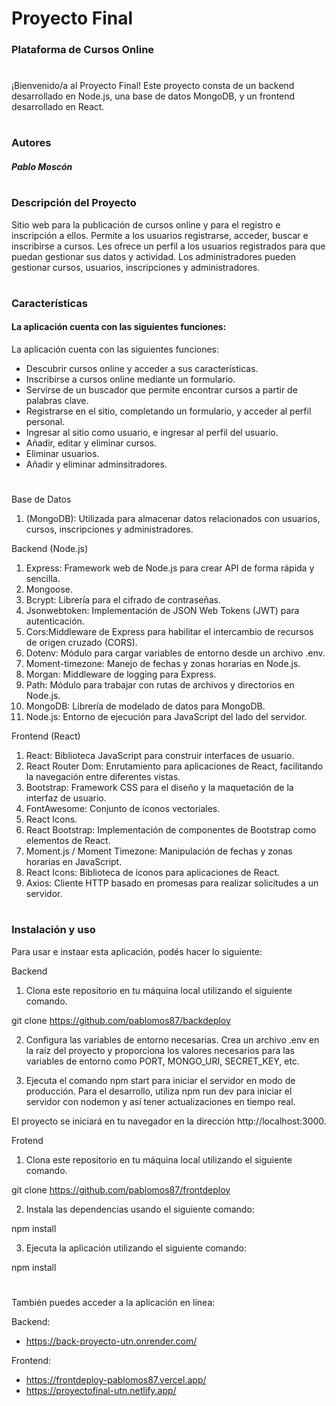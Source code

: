 # Proyecto Final
### Plataforma de Cursos Online
#

¡Bienvenido/a al Proyecto Final!  Este proyecto consta de un backend desarrollado en Node.js, una base de datos MongoDB, y un frontend desarrollado en React.


#
### Autores 

##### Pablo Moscón

#

### Descripción del Proyecto

Sitio web para la publicación de cursos online y para el registro e inscripción a ellos.
Permite a los usuarios registrarse, acceder, buscar e inscribirse a cursos.
Les ofrece un perfil a los usuarios registrados para que puedan gestionar sus datos y actividad.
Los administradores pueden gestionar cursos, usuarios, inscripciones y administradores.

#


### Características

#### La aplicación cuenta con las siguientes funciones: 

La aplicación cuenta con las siguientes funciones: 
- Descubrir cursos online y acceder a sus características.
- Inscribirse a cursos online mediante un formulario.
- Servirse de un buscador que permite encontrar cursos a partir de palabras clave. 
- Registrarse en el sitio, completando un formulario, y acceder al perfil personal. 
- Ingresar al sitio como usuario, e ingresar al perfil del usuario. 
- Añadir, editar y eliminar cursos. 
- Eliminar usuarios. 
- Añadir y eliminar adminsitradores.

#

Base de Datos 

1. (MongoDB): Utilizada para almacenar datos relacionados con usuarios, cursos, inscripciones y administradores.

Backend (Node.js)

1. Express: Framework web de Node.js para crear API de forma rápida y sencilla.
3. Mongoose.
4. Bcrypt: Librería para el cifrado de contraseñas.
5. Jsonwebtoken: Implementación de JSON Web Tokens (JWT) para autenticación.
6. Cors:Middleware de Express para habilitar el intercambio de recursos de origen cruzado (CORS).
7. Dotenv:  Módulo para cargar variables de entorno desde un archivo .env.
8. Moment-timezone: Manejo de fechas y zonas horarias en Node.js.
9. Morgan: Middleware de logging para Express.
10. Path: Módulo para trabajar con rutas de archivos y directorios en Node.js.
11. MongoDB: Librería de modelado de datos para MongoDB.
12. Node.js: Entorno de ejecución para JavaScript del lado del servidor.



Frontend (React)

1. React: Biblioteca JavaScript para construir interfaces de usuario.
2. React Router Dom: Enrutamiento para aplicaciones de React, facilitando la navegación entre diferentes vistas.
3. Bootstrap: Framework CSS para el diseño y la maquetación de la interfaz de usuario.
4. FontAwesome: Conjunto de íconos vectoriales.
5. React Icons.
6. React Bootstrap: Implementación de componentes de Bootstrap como elementos de React.
7. Moment.js / Moment Timezone: Manipulación de fechas y zonas horarias en JavaScript.
8. React Icons: Biblioteca de íconos para aplicaciones de React.
9. Axios: Cliente HTTP basado en promesas para realizar solicitudes a un servidor.


#

### Instalación y uso

Para usar e instaar esta aplicación, podés hacer lo siguiente:

Backend

1. Clona este repositorio en tu máquina local utilizando el siguiente comando. 

git clone https://github.com/pablomos87/backdeploy

2. Configura las variables de entorno necesarias. Crea un archivo .env en la raíz del proyecto y proporciona los valores necesarios para las variables de entorno como PORT, MONGO_URI, SECRET_KEY, etc.

3.	 Ejecuta el comando npm start para iniciar el servidor en modo de producción. Para el desarrollo, utiliza npm run dev para iniciar el servidor con nodemon y así tener actualizaciones en tiempo real.	

El proyecto se iniciará en tu navegador en la dirección http://localhost:3000.


Frotend

1. Clona este repositorio en tu máquina local utilizando el siguiente comando. 

git clone https://github.com/pablomos87/frontdeploy

2.	Instala las dependencias usando el siguiente comando:

npm install

3.	Ejecuta la aplicación utilizando el siguiente comando:

npm install


#


También puedes acceder a la aplicación en línea:

Backend:
- https://back-proyecto-utn.onrender.com/

Frontend:
- https://frontdeploy-pablomos87.vercel.app/  
- https://proyectofinal-utn.netlify.app/







